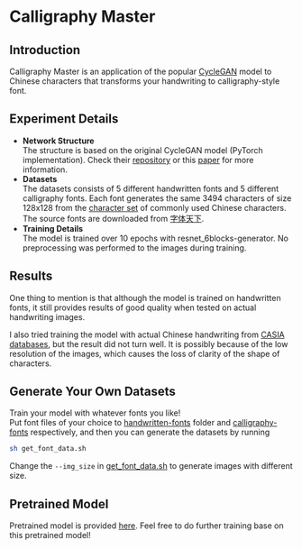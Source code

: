 # Calligraphy Master

## Introduction
Calligraphy Master is an application of the popular [CycleGAN](https://github.com/junyanz/pytorch-CycleGAN-and-pix2pix) model 
to Chinese characters that transforms your handwriting to calligraphy-style font.
## Experiment Details
- **Network Structure**  
  The structure is based on the original CycleGAN model (PyTorch implementation). Check their [repository](https://github.com/junyanz/pytorch-CycleGAN-and-pix2pix) 
  or this [paper](https://arxiv.org/pdf/1703.10593.pdf) for more information.
- **Datasets**  
  The datasets consists of 5 different handwritten fonts and 5 different calligraphy fonts. Each font generates the same 3494 characters 
  of size 128x128 from the [character set](https://blog.csdn.net/u011762313/article/details/47419063) of commonly used Chinese characters. 
  The source fonts are downloaded from [字体天下](http://www.fonts.net.cn/).
- **Training Details**  
  The model is trained over 10 epochs with resnet_6blocks-generator. No preprocessing was performed to the images during training.
## Results
One thing to mention is that although the model is trained on handwritten fonts, it still provides results of good quality when tested on 
actual handwriting images.

I also tried training the model with actual Chinese handwriting from [CASIA databases](http://www.nlpr.ia.ac.cn/databases/handwriting/Download.html),
but the result did not turn well. It is possibly because of the low resolution of the images, which causes the loss of clarity of the shape
of characters.
## Generate Your Own Datasets
Train your model with whatever fonts you like!  
Put font files of your choice to [handwritten-fonts](https://github.com/1999ADEK/calligraphy-master/tree/hwfont/datasets/handwritten-fonts) folder 
and [calligraphy-fonts](https://github.com/1999ADEK/calligraphy-master/tree/hwfont/datasets/calligraphy-fonts) respectively, and then you 
can generate the datasets by running
```bash
sh get_font_data.sh
```
Change the ```--img_size``` in [get_font_data.sh](https://github.com/1999ADEK/calligraphy-master/blob/hwfont/datasets/get_font_data.sh) 
to generate images with different size.
## Pretrained Model
Pretrained model is provided [here](https://drive.google.com/drive/folders/144JQq5qp24E--jUvGx5_Pw4fp3Cf8LY9?usp=sharing). Feel free to do further training base on this pretrained model!
